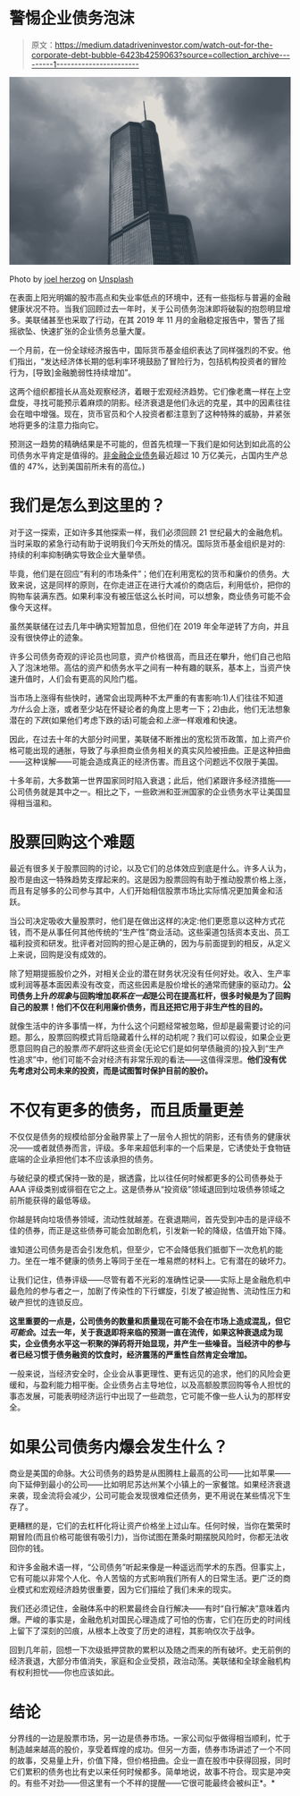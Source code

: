 # 警惕企业债务泡沫

> 原文：<https://medium.datadriveninvestor.com/watch-out-for-the-corporate-debt-bubble-6423b4259063?source=collection_archive---------1----------------------->

![](img/de0c334a277a927e0741245ed9e779ba.png)

Photo by [joel herzog](https://unsplash.com/@joel_herzog?utm_source=medium&utm_medium=referral) on [Unsplash](https://unsplash.com?utm_source=medium&utm_medium=referral)

在表面上阳光明媚的股市高点和失业率低点的环境中，还有一些指标与普遍的金融健康状况不符。当我们回顾过去一年时，关于公司债务泡沫即将破裂的抱怨明显增多。美联储甚至也采取了行动，在其 2019 年 11 月的金融稳定报告中，警告了摇摇欲坠、快速扩张的企业债务总量大厦。

一个月前，在一份全球经济报告中，国际货币基金组织表达了同样强烈的不安。他们指出，“发达经济体长期的低利率环境鼓励了冒险行为，包括机构投资者的冒险行为，[导致]金融脆弱性持续增加”。

这两个组织都擅长从高处观察经济，着眼于宏观经济趋势。它们像老鹰一样在上空盘旋，寻找可能预示着麻烦的阴影。经济衰退是他们永远的克星，其中的因素往往会在暗中增强。现在，货币官员和个人投资者都注意到了这种特殊的威胁，并紧张地将更多的注意力指向它。

预测这一趋势的精确结果是不可能的，但首先梳理一下我们是如何达到如此高的公司债务水平肯定是值得的。[非金融企业债务](https://fred.stlouisfed.org/series/BCNSDODNS)最近超过 10 万亿美元，占国内生产总值的 47%，达到美国前所未有的高位。)

# 我们是怎么到这里的？

对于这一探索，正如许多其他探索一样，我们必须回顾 21 世纪最大的金融危机。当时采取的紧急行动有助于说明我们今天所处的情况。国际货币基金组织是对的:持续的利率抑制确实导致企业大量举债。

毕竟，他们是在回应“有利的市场条件”；他们在利用宽松的货币和廉价的债务。大致来说，这是同样的原则，在你走进正在进行大减价的商店后，利用低价，把你的购物车装满东西。如果利率没有被压低这么长时间，可以想象，商业债务可能不会像今天这样。

虽然美联储在过去几年中确实短暂加息，但他们在 2019 年全年逆转了方向，并且没有很快停止的迹象。

许多公司债务奇观的评论员也同意，资产价格很高，而且还在攀升，他们自己也陷入了泡沫地带。高估的资产和债务水平之间有一种有趣的联系，基本上，当资产快速升值时，人们会有更高的风险门槛。

当市场上涨得有些快时，通常会出现两种不太严重的有害影响:1)人们往往不知道*为什么*会上涨，或者至少站在怀疑论者的角度上思考一下；2)由此，他们无法想象潜在的*下跌*(如果他们考虑下跌的话)可能会和*上涨*一样艰难和快速。

因此，在过去十年的大部分时间里，美联储不断推出的宽松货币政策，加上资产价格可能出现的通胀，导致了与承担商业债务相关的真实风险被扭曲。正是这种扭曲——这种误解——可能会造成真正的经济伤害。而且这个问题远不仅限于美国。

十多年前，大多数第一世界国家同时陷入衰退；此后，他们紧跟许多经济措施——公司债务就是其中之一。相比之下，一些欧洲和亚洲国家的企业债务水平让美国显得相当温和。

# 股票回购这个难题

最近有很多关于股票回购的讨论，以及它们的总体效应到底是什么。许多人认为，股市是由这一特殊趋势支撑起来的。这是因为股票回购有助于推动股票价格上涨，而且有足够多的公司参与其中，人们开始相信股票市场比实际情况更加黄金和活跃。

当公司决定吸收大量股票时，他们是在做出这样的决定:他们更愿意以这种方式花钱，而不是从事任何其他传统的“生产性”商业活动。这些渠道包括资本支出、员工福利投资和研发。批评者对回购的担心是正确的，因为与前面提到的相反，从定义上来说，回购是没有成效的。

除了短期提振股价之外，对相关企业的潜在财务状况没有任何好处。收入、生产率或利润等基本面因素没有改变，而这些因素是股价增长的通常而健康的驱动力。**公司债务上升*的现象*与回购增加*联系在一起*是公司在提高杠杆，很多时候是为了回购自己的股票！他们不仅在利用廉价债务，而且还把它用于非生产性的目的。**

就像生活中的许多事情一样，为什么这个问题经常被忽略，但却是最需要讨论的问题。那么，股票回购模式背后隐藏着什么样的动机呢？我们可以假设，如果企业更愿意回购自己的股票*而不是*将这些资金(无论它们是如何举债融资的)投入到“生产性追求”中，他们可能不会对经济有非常乐观的看法——这值得深思。**他们没有优先考虑对公司未来的投资，而是试图暂时保护目前的股价。**

# 不仅有更多的债务，而且质量更差

不仅仅是债务的规模给部分金融界蒙上了一层令人担忧的阴影，还有债务的健康状况——或者就债券而言，评级。多年来超低利率的一个后果是，它诱使处于食物链底端的企业承担他们本不应该承担的债务。

与破纪录的模式保持一致的是，据透露，比以往任何时候都更多的公司债券处于 AAA 评级类别或徘徊在它之上。这是债券从“投资级”领域退回到垃圾债券领域之前所能获得的最低等级。

你越是转向垃圾债券领域，流动性就越差。在衰退期间，首先受到冲击的是评级不佳的债券，而正是这些债券可能会加剧危机，引发新一轮的降级，估值开始下降。

谁知道公司债务是否会引发危机，但至少，它不会降低我们抵御下一次危机的能力。坐在一堆不健康的债务上等同于坐在一堆易燃的材料上。它有潜在的破坏力。

让我们记住，债券评级——尽管有着不光彩的准确性记录——实际上是金融危机中最危险的参与者之一，加剧了传染性的下行螺旋，引发了被迫抛售、流动性压力和破产担忧的连锁反应。

**这里重要的一点是，公司债务的数量和质量现在可能不会在市场上造成混乱，但它*可能会*。过去一年，关于衰退即将来临的预测一直在流传，如果这种衰退成为现实，企业债务水平这一积聚的弹药将开始显现，并产生一些噪音。当经济中的参与者已经习惯于债务融资的饮食时，经济震荡的严重性自然肯定会增加。**

一般来说，当经济安全时，企业会从事更理性、更有远见的追求，他们的风险会更缓和，与盈利能力相平衡。企业债务占主导地位，以及高额股票回购等令人担忧的事态发展，可能表明经济运行中出现了一些疏忽，它可能不像一些人认为的那样安全。

# 如果公司债务内爆会发生什么？

商业是美国的命脉。大公司债务的趋势是从图腾柱上最高的公司——比如苹果——向下延伸到最小的公司——比如明尼苏达州某个小镇上的一家餐馆。如果经济衰退来袭，现金流将会减少，公司可能会发现很难偿还债务，更不用说在某些情况下生存了。

更糟糕的是，它们的去杠杆化将让资产价格坐上过山车。任何时候，当你在繁荣时期冒险(而且价格可能很有吸引力)，当你试图在萧条时期摆脱风险时，你都无法收回你的钱。

和许多金融术语一样，“公司债务”听起来像是一种遥远而学术的东西。但事实上，它有可能以非常个人化、令人苦恼的方式影响我们所有人的日常生活。更广泛的商业模式和宏观经济趋势很重要，因为它们描绘了我们未来的现实。

我们还必须记住，金融体系中的积累最终会自行解决——有时“自行解决”意味着内爆。严峻的事实是，金融危机对国民心理造成了可怕的伤害，它们在历史的时间线上留下了深刻的凹痕，从根本上改变了历史的进程，其影响仅次于战争。

回到几年前，回想一下次级抵押贷款的累积以及随之而来的所有破坏。史无前例的经济衰退，大部分市值消失，家庭和企业受损，政治动荡。美联储和全球金融机构有权利担忧——你也应该如此。

# 结论

分界线的一边是股票市场，另一边是债券市场。一家公司似乎做得相当顺利，忙于制造越来越高的股价，享受着辉煌的成功。但另一方面，债券市场讲述了一个不同的故事，交易量上升，价值下降，但价格扭曲。企业一直在股市中获得回报，同时它们累积的债务也比有史以来任何时候都多。简单地说，故事不符合。现实是冲突的。有些不对劲——但这里有一个不祥的提醒——它很可能最终会被纠正*。*